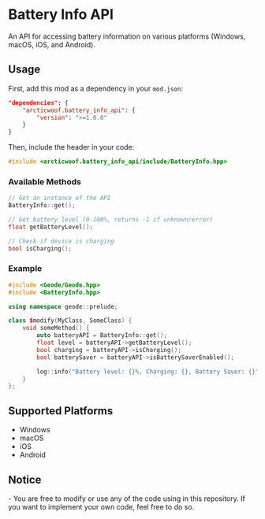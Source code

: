 # Battery Info API

An API for accessing battery information on various platforms (Windows, macOS, iOS, and Android).

## Usage

First, add this mod as a dependency in your `mod.json`:

```json
"dependencies": {
    "arcticwoof.battery_info_api": {
        "version": ">=1.0.0"
    }
}
```

Then, include the header in your code:

```cpp
#include <arcticwoof.battery_info_api/include/BatteryInfo.hpp>
```

### Available Methods

```cpp
// Get an instance of the API
BatteryInfo::get();

// Get battery level (0-100%, returns -1 if unknown/error)
float getBatteryLevel();

// Check if device is charging
bool isCharging();

```

### Example

```cpp
#include <Geode/Geode.hpp>
#include <BatteryInfo.hpp>

using namespace geode::prelude;

class $modify(MyClass, SomeClass) {
    void someMethod() {
        auto batteryAPI = BatteryInfo::get();
        float level = batteryAPI->getBatteryLevel();
        bool charging = batteryAPI->isCharging();
        bool batterySaver = batteryAPI->isBatterySaverEnabled();

        log::info("Battery level: {}%, Charging: {}, Battery Saver: {}", level, charging ? "Yes" : "No", batterySaver ? "On" : "Off");
    }
};
```

## Supported Platforms

- Windows
- macOS
- iOS
- Android

## Notice
<cy>- You are free to modify or use any of the code using in this repository. If you want to implement your own code, feel free to do so.</cy>